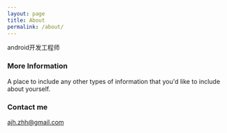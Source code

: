 ```yaml
---
layout: page
title: About
permalink: /about/
---
```


android开发工程师

### More Information

A place to include any other types of information that you'd like to include about yourself.

### Contact me

[ajh.zhh@gmail.com](mailto:ajh.zhh@gmail.com)
